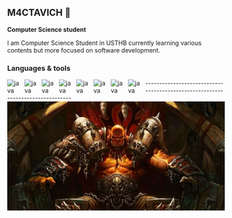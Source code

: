 ## M4CTAVICH 👋

**Computer Science student**

I am Computer Science Student in USTHB currently learning various contents but more focused on software development.

### Languages & tools

<img align="left" alt="java" width="30px" style="padding-right : 10px;" src="https://cdn.jsdelivr.net/gh/devicons/devicon@latest/icons/java/java-original-wordmark.svg"/>
<img align="left" alt="java" width="30px" style="padding-right : 10px;" src="https://cdn.jsdelivr.net/gh/devicons/devicon@latest/icons/javascript/javascript-original.svg"/>
<img align="left" alt="java" width="30px" style="padding-right : 10px;" src="https://cdn.jsdelivr.net/gh/devicons/devicon@latest/icons/python/python-original.svg"/>
<img align="left" alt="java" width="30px" style="padding-right : 10px;" src="https://cdn.jsdelivr.net/gh/devicons/devicon@latest/icons/cplusplus/cplusplus-original.svg" />
<img align="left" alt="java" width="30px" style="padding-right : 10px;" src="https://cdn.jsdelivr.net/gh/devicons/devicon@latest/icons/csharp/csharp-original.svg"/>
<img align="left" alt="java" width="30px" style="padding-right : 10px;" src="https://cdn.jsdelivr.net/gh/devicons/devicon@latest/icons/lua/lua-original.svg"/>
<img align="left" alt="java" width="30px" style="padding-right : 10px;" src="https://cdn.jsdelivr.net/gh/devicons/devicon@latest/icons/html5/html5-original.svg"/>
<img align="left" alt="java" width="30px" style="padding-right : 10px;" src="https://cdn.jsdelivr.net/gh/devicons/devicon@latest/icons/css3/css3-original.svg" />
-------------------------------------------------------------------------------
<br>
<img src="Screenshot 2024-12-30 192127.png" alt="Presentation Image" width="600"/>


          


